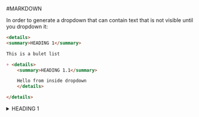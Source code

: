 #MARKDOWN 

In order to generate a dropdown that can contain text that is not visible until you dropdown it: 


```MARKDOWN
<details>
<summary>HEADING 1</summary>

This is a bulet list

+ <details>
	<summary>HEADING 1.1</summary>

	Hello from inside dropdown
	</details>

</details>

```

<details>
<summary>HEADING 1</summary>

This is a bulet list

+ <details>
	<summary>HEADING 1.1</summary>

	Hello from inside dropdown
	</details>

</details>

